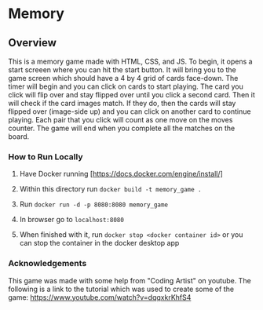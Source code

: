 # Memory

## Overview

This is a memory game made with HTML, CSS, and JS. To begin, it opens a start screeen where you can hit the start button. It will bring you to the game screen which should have a 4 by 4 grid of cards face-down. The timer will begin and you can click on cards to start playing. The card you click will flip over and stay flipped over until you click a second card. Then it will check if the card images match. If they do, then the cards will stay flipped over (image-side up) and you can click on another card to continue playing. Each pair that you click will count as one move on the moves counter. The game will end when you complete all the matches on the board. 

### How to Run Locally

1. Have Docker running [https://docs.docker.com/engine/install/]

2. Within this directory run `docker build -t memory_game .`

3. Run `docker run -d -p 8080:8080 memory_game`

4. In browser go to `localhost:8080`

5. When finished with it, run `docker stop <docker container id>` or you can stop the container in the docker desktop app

### Acknowledgements

This game was made with some help from "Coding Artist" on youtube. The following is a link to the tutorial which was used to create some of the game: https://www.youtube.com/watch?v=dqqxkrKhfS4
